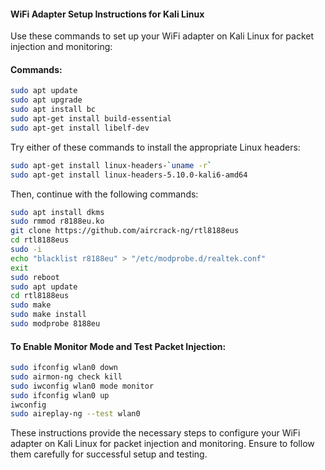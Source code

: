 
#### WiFi Adapter Setup Instructions for Kali Linux

Use these commands to set up your WiFi adapter on Kali Linux for packet injection and monitoring:

#### Commands:

```bash
sudo apt update
sudo apt upgrade
sudo apt install bc
sudo apt-get install build-essential
sudo apt-get install libelf-dev
```

Try either of these commands to install the appropriate Linux headers:

```bash
sudo apt-get install linux-headers-`uname -r`
sudo apt-get install linux-headers-5.10.0-kali6-amd64
```

Then, continue with the following commands:

```bash
sudo apt install dkms
sudo rmmod r8188eu.ko
git clone https://github.com/aircrack-ng/rtl8188eus
cd rtl8188eus
sudo -i
echo "blacklist r8188eu" > "/etc/modprobe.d/realtek.conf"
exit
sudo reboot
sudo apt update
cd rtl8188eus
sudo make
sudo make install
sudo modprobe 8188eu
```

#### To Enable Monitor Mode and Test Packet Injection:

```bash
sudo ifconfig wlan0 down
sudo airmon-ng check kill
sudo iwconfig wlan0 mode monitor
sudo ifconfig wlan0 up
iwconfig
sudo aireplay-ng --test wlan0
```

These instructions provide the necessary steps to configure your WiFi adapter on Kali Linux for packet injection and monitoring. Ensure to follow them carefully for successful setup and testing.

